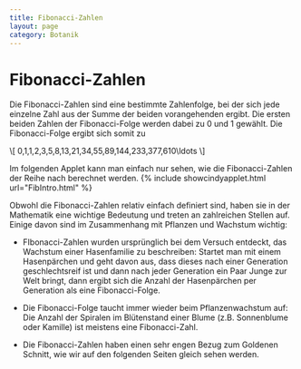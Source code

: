 ```yaml
---
title: Fibonacci-Zahlen  
layout: page
category: Botanik
---
```

# Fibonacci-Zahlen  

Die Fibonacci-Zahlen sind eine bestimmte Zahlenfolge, bei der sich jede einzelne Zahl aus der Summe der beiden vorangehenden ergibt.
Die ersten beiden Zahlen der Fibonacci-Folge werden dabei zu 0 und 1 gewählt. Die Fibonacci-Folge ergibt sich
somit zu
<p></p>
\[ 0,1,1,2,3,5,8,13,21,34,55,89,144,233,377,610\ldots \]

Im folgenden Applet kann man einfach nur sehen, wie die Fibonacci-Zahlen der Reihe nach berechnet werden.
{% include showcindyapplet.html url="FibIntro.html" %}


Obwohl die Fibonacci-Zahlen relativ einfach definiert sind, haben sie in der Mathematik eine wichtige Bedeutung und treten an zahlreichen Stellen auf.
Einige davon sind im Zusammenhang mit Pflanzen und Wachstum wichtig:
<p></p> <ul>
<li> FIbonacci-Zahlen wurden ursprünglich bei dem Versuch entdeckt, das Wachstum einer Hasenfamilie zu beschreiben:      Startet man mit einem Hasenpärchen und geht davon aus, dass dieses nach einer Generation geschlechtsreif ist und       dann nach jeder Generation ein Paar Junge zur Welt bringt, dann ergibt sich die Anzahl der Hasenpärchen per Generation als eine Fibonacci-Folge.
</li></ul>
<p></p> <ul>
<li> Die Fibonacci-Folge taucht immer wieder beim Pflanzenwachstum auf: Die Anzahl der Spiralen im Blütenstand einer Blume      (z.B. Sonnenblume oder Kamille) ist meistens eine Fibonacci-Zahl.
</li></ul>
<p></p> <ul>
<li> Die Fibonacci-Zahlen haben einen sehr engen Bezug zum Goldenen Schnitt, wie wir auf den folgenden Seiten gleich sehen werden.
</li></ul>
  
